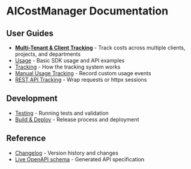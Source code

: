 # AICostManager Documentation

## User Guides

- **[Multi-Tenant & Client Tracking](multi-tenant.md)** - Track costs across multiple clients, projects, and departments
- [Usage](usage.md) - Basic SDK usage and API examples
- [Tracking](tracking.md) - How the tracking system works
- [Manual Usage Tracking](tracker.md) - Record custom usage events
- [REST API Tracking](rest.md) - Wrap requests or httpx sessions

## Development

- [Testing](testing.md) - Running tests and validation
- [Build & Deploy](build_and_deploy.md) - Release process and deployment

## Reference

- [Changelog](../CHANGELOG.md) - Version history and changes
- [Live OpenAPI schema](/api/v1/openapi.json) - Generated API specification
